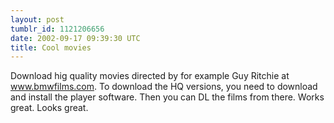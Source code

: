 ```yaml
---
layout: post
tumblr_id: 1121206656
date: 2002-09-17 09:39:30 UTC
title: Cool movies
---
```


Download hig quality movies directed by for example Guy Ritchie at <a href="http://www.bmwfilms.com/" target="_blank">www.bmwfilms.com</a>. To download the HQ  versions, you need to download and install the player software. Then you can DL the films from there. Works great. Looks great.
